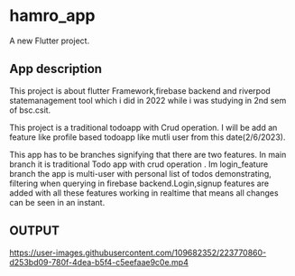 # hamro_app

A new Flutter project.

## App description

This project is about flutter Framework,firebase backend and riverpod statemanagement tool which i
did in 2022 while i was studying in 2nd sem of bsc.csit.

This project is a traditional todoapp with Crud operation.
I will be add an feature like profile based todoapp like mutli user from this date(2/6/2023).

This app has to be branches signifying that there are two features.
In main branch it is traditional Todo app with crud operation .
Im login_feature branch the app is multi-user with personal list of todos demonstrating,
filtering when querying in firebase backend.Login,signup features are added with all these
features working in realtime that means all changes can be seen in an instant.

## OUTPUT


https://user-images.githubusercontent.com/109682352/223770860-d253bd09-780f-4dea-b5f4-c5eefaae9c0e.mp4

